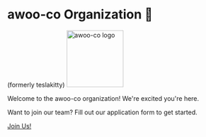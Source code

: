 # awoo-co Organization 🐺
(formerly teslakitty)
<img width="128" height="128" alt="awoo-co logo" src="https://github.com/user-attachments/assets/e7293e2a-477b-496a-b5f1-2d6899bb428e" />

Welcome to the awoo-co organization! We're excited you're here.

Want to join our team? Fill out our application form to get started.

[Join Us!](https://forms.gle/S7bpsocyA8MuUspbA)
